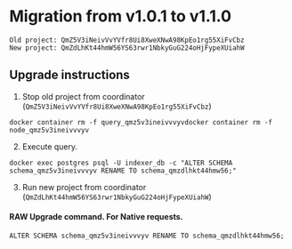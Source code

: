 # Migration from v1.0.1 to v1.1.0
```
Old project: QmZ5V3iNeivVvYVfr8Ui8XweXNwA98KpEo1rg55XiFvCbz
New project: QmZdLhKt44hmW56YS63rwr1NbkyGuG224oHjFypeXUiahW
```


## Upgrade instructions
 1) Stop old project from coordinator (`QmZ5V3iNeivVvYVfr8Ui8XweXNwA98KpEo1rg55XiFvCbz`)

```
docker container rm -f query_qmz5v3ineivvvyvdocker container rm -f node_qmz5v3ineivvvyv
```

 2) Execute query.

```
docker exec postgres psql -U indexer_db -c "ALTER SCHEMA schema_qmz5v3ineivvvyv RENAME TO schema_qmzdlhkt44hmw56;"

```

 3) Run new project from coordinator (`QmZdLhKt44hmW56YS63rwr1NbkyGuG224oHjFypeXUiahW`)

#### RAW Upgrade command. For Native requests.
`ALTER SCHEMA schema_qmz5v3ineivvvyv RENAME TO schema_qmzdlhkt44hmw56;`
